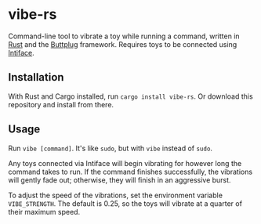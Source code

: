 # vibe-rs

Command-line tool to vibrate a toy while running a command, written in [Rust](https://www.rust-lang.org/) and the [Buttplug](https://buttplug.io/) framework.
Requires toys to be connected using [Intiface](https://intiface.com/).

## Installation

With Rust and Cargo installed, run `cargo install vibe-rs`.
Or download this repository and install from there.

## Usage

Run `vibe [command]`.
It's like `sudo`, but with `vibe` instead of `sudo`.

Any toys connected via Intiface will begin vibrating for however long the command takes to run.
If the command finishes successfully, the vibrations will gently fade out; otherwise, they will finish in an aggressive burst.

To adjust the speed of the vibrations, set the environment variable `VIBE_STRENGTH`.
The default is 0.25, so the toys will vibrate at a quarter of their maximum speed.
